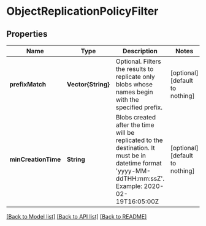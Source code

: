 # ObjectReplicationPolicyFilter


## Properties
Name | Type | Description | Notes
------------ | ------------- | ------------- | -------------
**prefixMatch** | **Vector{String}** | Optional. Filters the results to replicate only blobs whose names begin with the specified prefix. | [optional] [default to nothing]
**minCreationTime** | **String** | Blobs created after the time will be replicated to the destination. It must be in datetime format &#39;yyyy-MM-ddTHH:mm:ssZ&#39;. Example: 2020-02-19T16:05:00Z | [optional] [default to nothing]


[[Back to Model list]](../README.md#models) [[Back to API list]](../README.md#api-endpoints) [[Back to README]](../README.md)



